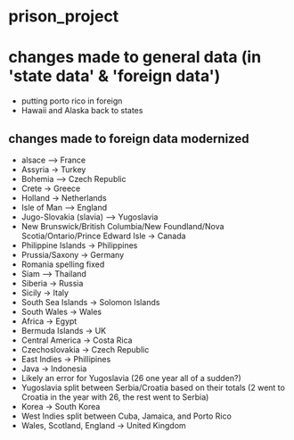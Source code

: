 # prison_project
# changes made to general data (in 'state data' & 'foreign data')
* putting porto rico in foreign 
* Hawaii and Alaska back to states


## changes made to foreign data modernized
* alsace --> France
* Assyria -> Turkey
* Bohemia --> Czech Republic
* Crete -> Greece
* Holland -> Netherlands
* Isle of Man --> England
* Jugo-Slovakia (slavia) --> Yugoslavia
* New Brunswick/British Columbia/New Foundland/Nova Scotia/Ontario/Prince Edward Isle -> Canada
* Philippine Islands -> Philippines
* Prussia/Saxony -> Germany
* Romania spelling fixed
* Siam --> Thailand
* Siberia -> Russia
* Sicily -> Italy
* South Sea Islands -> Solomon Islands
* South Wales -> Wales
* Africa -> Egypt 
* Bermuda Islands -> UK
* Central America -> Costa Rica
* Czechoslovakia -> Czech Republic
* East Indies -> Phillipines 
* Java -> Indonesia
* Likely an error for Yugoslavia (26 one year all of a sudden?)
* Yugoslavia split between Serbia/Croatia based on their totals (2 went to Croatia in the year with 26, the rest went to Serbia)
* Korea -> South Korea 
* West Indies split between Cuba, Jamaica, and Porto Rico
* Wales, Scotland, England -> United Kingdom 

